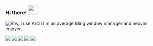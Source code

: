 ### Hi there! <img src="https://raw.githubusercontent.com/MartinHeinz/MartinHeinz/master/wave.gif" width="30px">

![Btw, I use Arch](https://github.com/dahn510/dahn510/blob/main/media/linux-when.gif)
I'm an average tiling window manager and neovim enjoyer.

![](https://img.shields.io/badge/OS-ArchLinux-informational?style=for-the-badge&logo=archlinux&logoColor=white)
![](https://img.shields.io/badge/Editor-NeoVim-informational?style=for-the-badge&logo=neovim&logoColor=white)
![](https://img.shields.io/badge/Code-Python-informational?style=for-the-badge&logo=python&logoColor=white)
![](https://img.shields.io/badge/Code-C++-informational?style=for-the-badge&logo=cplusplus&logoColor=white)
![](https://img.shields.io/badge/Shell-Fish-informational?style=for-the-badge&logo=fish&logoColor=white)

